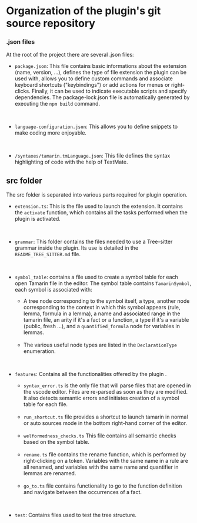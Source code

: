# Organization of the plugin's git source repository

 ### .json files
At the root of the project there are several .json files:

- ```package.json```: This file contains basic informations about the extension (name, version, ...), defines the type of file extension the plugin can be used with, allows you to define custom commands and associate keyboard shortcuts ("keybindings") or add actions for menus or right-clicks. Finally, it can be used to indicate executable scripts and specify dependencies. The package-lock.json file is automatically generated by executing the ``npm build`` command.

<br>

- ```language-configuration.json```: This allows you to define snippets to make coding more enjoyable.

<br>

- ``/syntaxes/tamarin.tmLanguage.json``: This file defines the syntax highlighting of code with the help of TextMate.

## src folder

The src folder is separated into various parts required for plugin operation.

- ``extension.ts``: This is the file used to launch the extension. It contains the ``activate`` function, which contains all the tasks performed when the plugin is activated.

<br>

- ```grammar```: This folder contains the files needed to use a Tree-sitter grammar inside the plugin. Its use is detailed in the ``README_TREE_SITTER.md`` file.


<br>

- ``symbol_table``: contains a file used to create a symbol table for each open Tamarin file in the editor. The symbol table contains ```TamarinSymbol```,  each symbol is associated with:



   - A tree node corresponding to the symbol itself, a type, another node corresponding to the context in which this symbol appears (rule, lemma, formula in a lemma), a name and associated range in the tamarin file, an arity if it's a fact or a function, a type if it's a variable (public, fresh ...), and a ``quantified_formula`` node for variables in lemmas.

  <br>

  - The various useful node types are listed in the ``DeclarationType`` enumeration.

<br>

- ```features```: Contains all the functionalities
offered by the plugin .



  - ```syntax_error.ts``` is the only file that will parse files that are opened in the vscode editor. Files are re-parsed as soon as they are modified. It also detects semantic errors and initiates creation of a symbol table for each file.

  <br>

  - ```run_shortcut.ts``` file provides a shortcut to launch tamarin in normal or auto sources mode in the bottom right-hand corner of the editor.

  <br>

  - ``welformedness_checks.ts`` This file contains all semantic checks based on the symbol table.

  <br>

  - ``rename.ts`` file contains the rename function, which is performed by right-clicking on a token. Variables with the same name in a rule are all renamed, and variables with the same name and quantifier in lemmas are renamed.

  <br>

   - ``go_to.ts`` file contains functionality to go to the function definition and navigate between the occurrences of a fact.

<br>

- ```test```: Contains files used to test the tree structure.